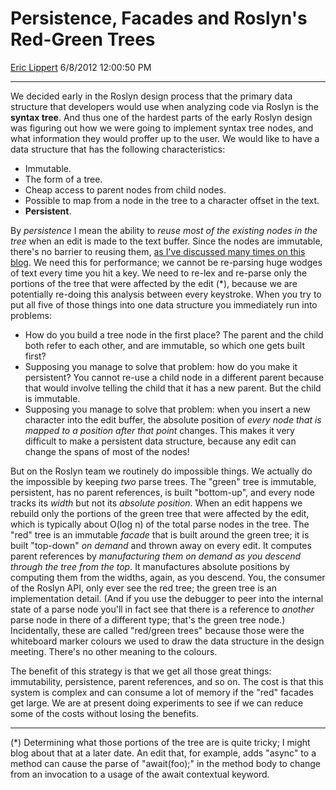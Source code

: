 <div id="page">

# Persistence, Facades and Roslyn's Red-Green Trees

[Eric Lippert](https://social.msdn.microsoft.com/profile/Eric%20Lippert) 6/8/2012 12:00:50 PM

-----

<div id="content">

<div class="mine">

We decided early in the Roslyn design process that the primary data structure that developers would use when analyzing code via Roslyn is the **syntax tree**. And thus one of the hardest parts of the early Roslyn design was figuring out how we were going to implement syntax tree nodes, and what information they would proffer up to the user. We would like to have a data structure that has the following characteristics:

  - Immutable.
  - The form of a tree.
  - Cheap access to parent nodes from child nodes.
  - Possible to map from a node in the tree to a character offset in the text.
  - **Persistent**.

By *persistence* I mean the ability to *reuse most of the existing nodes in the tree* when an edit is made to the text buffer. Since the nodes are immutable, there's no barrier to reusing them, [as I've discussed many times on this blog](http://blogs.msdn.com/b/ericlippert/archive/tags/immutability/). We need this for performance; we cannot be re-parsing huge wodges of text every time you hit a key. We need to re-lex and re-parse only the portions of the tree that were affected by the edit (\*), because we are potentially re-doing this analysis between every keystroke. When you try to put all five of those things into one data structure you immediately run into problems:

  - How do you build a tree node in the first place? The parent and the child both refer to each other, and are immutable, so which one gets built first?
  - Supposing you manage to solve that problem: how do you make it persistent? You cannot re-use a child node in a different parent because that would involve telling the child that it has a new parent. But the child is immutable.
  - Supposing you manage to solve that problem: when you insert a new character into the edit buffer, the absolute position of *every node that is mapped to a position after that point* changes. This makes it very difficult to make a persistent data structure, because any edit can change the spans of most of the nodes\!

But on the Roslyn team we routinely do impossible things. We actually do the impossible by keeping *two* parse trees. The "green" tree is immutable, persistent, has no parent references, is built "bottom-up", and every node tracks its *width* but not its *absolute position*. When an edit happens we rebuild only the portions of the green tree that were affected by the edit, which is typically about O(log n) of the total parse nodes in the tree. The "red" tree is an immutable *facade* that is built around the green tree; it is built "top-down" *on demand* and thrown away on every edit. It computes parent references by *manufacturing them on demand as you descend through the tree from the top*. It manufactures absolute positions by computing them from the widths, again, as you descend. You, the consumer of the Roslyn API, only ever see the red tree; the green tree is an implementation detail. (And if you use the debugger to peer into the internal state of a parse node you'll in fact see that there is a reference to *another* parse node in there of a different type; that's the green tree node.) Incidentally, these are called "red/green trees" because those were the whiteboard marker colours we used to draw the data structure in the design meeting. There's no other meaning to the colours.

The benefit of this strategy is that we get all those great things: immutability, persistence, parent references, and so on. The cost is that this system is complex and can consume a lot of memory if the "red" facades get large. We are at present doing experiments to see if we can reduce some of the costs without losing the benefits.

-----

(\*) Determining what those portions of the tree are is quite tricky; I might blog about that at a later date. An edit that, for example, adds "<span class="code">async</span>" to a method can cause the parse of "<span class="code">await(foo);</span>" in the method body to change from an invocation to a usage of the <span class="code">await</span> contextual keyword.

</div>

</div>

</div>


